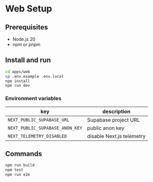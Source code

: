# Web Setup

## Prerequisites
- Node.js 20
- npm or pnpm

## Install and run
```bash
cd apps/web
cp .env.example .env.local
npm install
npm run dev
```

### Environment variables
| key | description |
| --- | --- |
| `NEXT_PUBLIC_SUPABASE_URL` | Supabase project URL |
| `NEXT_PUBLIC_SUPABASE_ANON_KEY` | public anon key |
| `NEXT_TELEMETRY_DISABLED` | disable Next.js telemetry |

## Commands
```bash
npm run build
npm test
npm run e2e
```

